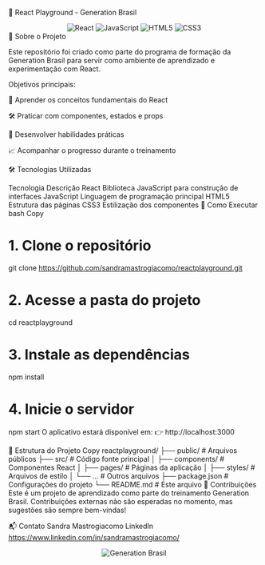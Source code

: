 🚀 React Playground - Generation Brasil
<div align="center"> <img src="https://img.shields.io/badge/React-20232A?style=for-the-badge&logo=react&logoColor=61DAFB" alt="React" /> <img src="https://img.shields.io/badge/JavaScript-F7DF1E?style=for-the-badge&logo=javascript&logoColor=black" alt="JavaScript" /> <img src="https://img.shields.io/badge/HTML5-E34F26?style=for-the-badge&logo=html5&logoColor=white" alt="HTML5" /> <img src="https://img.shields.io/badge/CSS3-1572B6?style=for-the-badge&logo=css3&logoColor=white" alt="CSS3" /> </div>
🌟 Sobre o Projeto


Este repositório foi criado como parte do programa de formação da Generation Brasil para servir como ambiente de aprendizado e experimentação com React.

Objetivos principais:

🧠 Aprender os conceitos fundamentais do React

🛠️ Praticar com componentes, estados e props

🚀 Desenvolver habilidades práticas

📈 Acompanhar o progresso durante o treinamento

🛠️ Tecnologias Utilizadas


Tecnologia	Descrição
React	Biblioteca JavaScript para construção de interfaces
JavaScript	Linguagem de programação principal
HTML5	Estrutura das páginas
CSS3	Estilização dos componentes
🚀 Como Executar
bash
Copy
# 1. Clone o repositório
git clone https://github.com/sandramastrogiacomo/reactplayground.git

# 2. Acesse a pasta do projeto
cd reactplayground

# 3. Instale as dependências
npm install

# 4. Inicie o servidor
npm start
O aplicativo estará disponível em:
👉 http://localhost:3000

📂 Estrutura do Projeto
Copy
reactplayground/
├── public/          # Arquivos públicos
├── src/             # Código fonte principal
│   ├── components/  # Componentes React
│   ├── pages/       # Páginas da aplicação
│   ├── styles/      # Arquivos de estilo
│   └── ...          # Outros arquivos
├── package.json     # Configurações do projeto
└── README.md        # Este arquivo
🤝 Contribuições
Este é um projeto de aprendizado como parte do treinamento Generation Brasil. Contribuições externas não são esperadas no momento, mas sugestões são sempre bem-vindas!

📬 Contato
Sandra Mastrogiacomo
LinkedIn https://www.linkedin.com/in/sandramastrogiacomo/


<div align="center"> <img src="https://img.shields.io/badge/Made%20with%20%E2%9D%A4%EF%B8%8F-Generation%20Brasil-FFD700" alt="Generation Brasil" /> </div>

